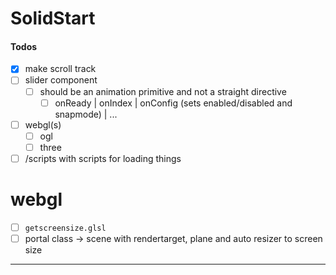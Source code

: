 # SolidStart

#### Todos

- [x] make scroll track
- [ ] slider component
  - [ ] should be an animation primitive and not a straight directive
    - [ ] onReady | onIndex | onConfig (sets enabled/disabled and snapmode) | ...
- [ ] webgl(s)
  - [ ] ogl
  - [ ] three
- [ ] /scripts with scripts for loading things

# webgl

- [ ] `getscreensize.glsl`
- [ ] portal class -> scene with rendertarget, plane and auto resizer to screen size

---
